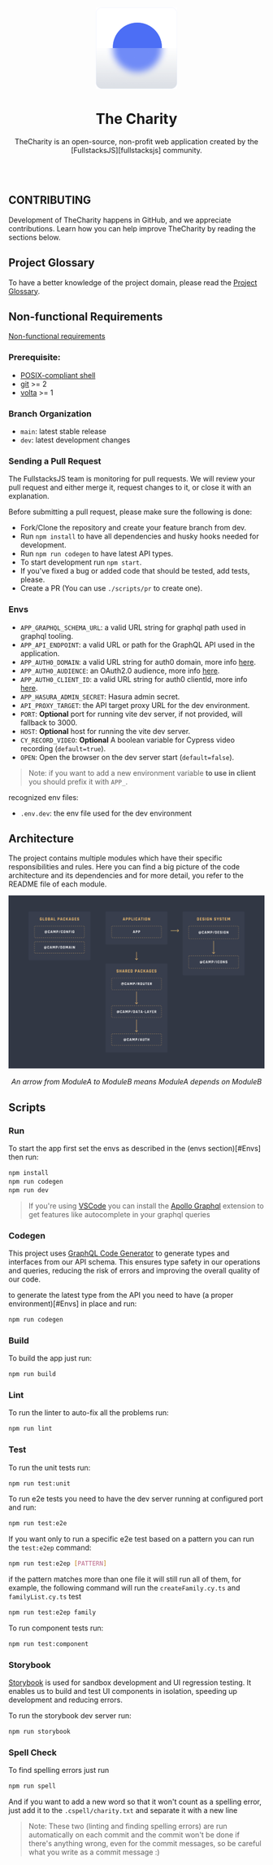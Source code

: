 <p align="center">
  <img src="./assets/logo.png" width="160" />
</p>

<h1 align="center">The Charity</h1>

<p align="center">TheCharity is an open-source, non-profit web application created by the [FullstacksJS][fullstacksjs] community.</p>

<br />
<br />

## CONTRIBUTING

Development of TheCharity happens in GitHub, and we appreciate contributions. Learn how you can help improve TheCharity by reading the sections below.

## Project Glossary

To have a better knowledge of the project domain, please read the [Project Glossary](./docs/Glossary.md).

## Non-functional Requirements

[Non-functional requirements](./docs/NonFunctionRequirements.md)


### Prerequisite:

- [POSIX-compliant shell][shell]
- [git][git] >= 2
- [volta][volta] >= 1

### Branch Organization

- `main`: latest stable release
- `dev`: latest development changes

### Sending a Pull Request

The FullstacksJS team is monitoring for pull requests. We will review your pull request and either merge it, request changes to it, or close it with an explanation.

Before submitting a pull request, please make sure the following is done:

- Fork/Clone the repository and create your feature branch from dev.
- Run `npm install` to have all dependencies and husky hooks needed for development.
- Run `npm run codegen` to have latest API types.
- To start development run `npm start`.
- If you've fixed a bug or added code that should be tested, add tests, please.
- Create a PR (You can use `./scripts/pr` to create one).

### Envs

- `APP_GRAPHQL_SCHEMA_URL`: a valid URL string for graphql path used in graphql tooling.
- `APP_API_ENDPOINT`: a valid URL or path for the GraphQL API used in the application.
- `APP_AUTH0_DOMAIN`: a valid URL string for auth0 domain, more info [here][auth0-react-config].
- `APP_AUTH0_AUDIENCE`: an OAuth2.0 audience, more info [here][oauth-audience].
- `APP_AUTH0_CLIENT_ID`: a valid URL string for auth0 clientId, more info [here][auth0-react-config].
- `APP_HASURA_ADMIN_SECRET`: Hasura admin secret.
- `API_PROXY_TARGET`: the API target proxy URL for the dev environment.
- `PORT`: **Optional** port for running vite dev server, if not provided, will fallback to 3000.
- `HOST`: **Optional** host for running the vite dev server.
- `CY_RECORD_VIDEO`: **Optional** A boolean variable for Cypress video recording (`default=true`).
- `OPEN`: Open the browser on the dev server start (`default=false`).

> Note: if you want to add a new environment variable **to use in client** you should prefix it with `APP_`.

recognized env files:

- `.env.dev`: the env file used for the dev environment

## Architecture

The project contains multiple modules which have their specific responsibilities and rules. Here you can find a big picture of the code architecture and its dependencies and for more detail, you refer to the README file of each module.


![architecture](assets/architecture.png)
<p align="center"><i>An arrow from ModuleA to ModuleB means ModuleA depends on ModuleB</i></p>

## Scripts

### Run

To start the app first set the envs as described in the (envs section)[#Envs] then run:

```bash
npm install
npm run codegen
npm run dev
```

> If you're using [VSCode][vscode] you can install the [Apollo Graphql][apollo-graphql-extension] extension to get features like autocomplete in your graphql queries

### Codegen

This project uses [GraphQL Code Generator][codegen] to generate types and interfaces from our API schema. This ensures type safety in our operations and queries, reducing the risk of errors and improving the overall quality of our code.

to generate the latest type from the API you need to have (a proper environment)[#Envs] in place and run:

```bash
npm run codegen
```

### Build

To build the app just run:

```bash
npm run build
```

### Lint

To run the linter to auto-fix all the problems run:

```bash
npm run lint
```

### Test

To run the unit tests run:

```bash
npm run test:unit
```

To run e2e tests you need to have the dev server running at configured port and run:

```bash
npm run test:e2e
```

If you want only to run a specific e2e test based on a pattern you can run the `test:e2ep` command:

```bash
npm run test:e2ep [PATTERN]
```

if the pattern matches more than one file it will still run all of them, for example, the following command will run the `createFamily.cy.ts` and `familyList.cy.ts` test

```bash
npm run test:e2ep family
```

To run component tests run:

```bash
npm run test:component
```

### Storybook

[Storybook][storybook] is used for sandbox development and UI regression testing. It enables us to build and test UI components in isolation, speeding up development and reducing errors.

To run the storybook dev server run:

```bash
npm run storybook
```

### Spell Check

To find spelling errors just run

```bash
npm run spell
```

And if you want to add a new word so that it won't count as a spelling error, just add it to the `.cspell/charity.txt` and separate it with a new line

> Note: These two (linting and finding spelling errors) are run automatically on each commit and the commit won't be done if there's anything wrong, even for the commit messages, so be careful what you write as a commit message :)


[fullstacksjs]: https://fullstacksjs.com/
[bash]: https://www.gnu.org/software/bash/
[git]: https://git-scm.com/
[nodejs]: https://nodejs.org/en/
[volta]: https://volta.sh/
[npm]: https://www.npmjs.com/
[vitest-extension]:
  https://marketplace.visualstudio.com/items?itemName=ZixuanChen.vitest-explorer
[vscode]: https://code.visualstudio.com/
[apollo-graphql-extension]:
  https://marketplace.visualstudio.com/items?itemName=apollographql.vscode-apollo
[auth0-react-config]:
  https://auth0.com/docs/quickstart/spa/react/interactive#install-the-auth0-react-sdk
[oauth-audience]:
  https://datatracker.ietf.org/doc/html/draft-tschofenig-oauth-audience-00
[shell]: https://en.wikipedia.org/wiki/Unix_shell
[storybook]: https://storybook.js.org/
[codegen]: https://the-guild.dev/graphql/codegen
